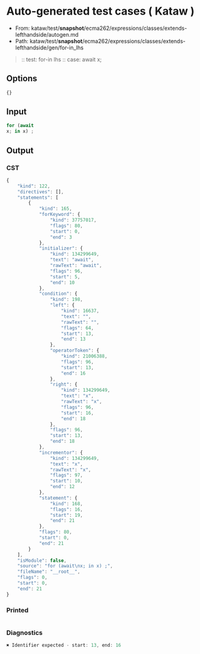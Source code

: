 # Auto-generated test cases ( Kataw )
- From: kataw/test/__snapshot__/ecma262/expressions/classes/extends-lefthandside/autogen.md
- Path: kataw/test/__snapshot__/ecma262/expressions/classes/extends-lefthandside/gen/for-in_lhs
> :: test: for-in lhs
> :: case: await
>          x;
## Options

`````js
{}
`````
## Input

`````js
for (await
x; in x) ;
`````
## Output

### CST

```javascript
{
    "kind": 122,
    "directives": [],
    "statements": [
        {
            "kind": 165,
            "forKeyword": {
                "kind": 37757017,
                "flags": 80,
                "start": 0,
                "end": 3
            },
            "initializer": {
                "kind": 134299649,
                "text": "await",
                "rawText": "await",
                "flags": 96,
                "start": 5,
                "end": 10
            },
            "condition": {
                "kind": 198,
                "left": {
                    "kind": 16637,
                    "text": "",
                    "rawText": "",
                    "flags": 64,
                    "start": 13,
                    "end": 13
                },
                "operatorToken": {
                    "kind": 21006388,
                    "flags": 96,
                    "start": 13,
                    "end": 16
                },
                "right": {
                    "kind": 134299649,
                    "text": "x",
                    "rawText": "x",
                    "flags": 96,
                    "start": 16,
                    "end": 18
                },
                "flags": 96,
                "start": 13,
                "end": 18
            },
            "incrementor": {
                "kind": 134299649,
                "text": "x",
                "rawText": "x",
                "flags": 97,
                "start": 10,
                "end": 12
            },
            "statement": {
                "kind": 168,
                "flags": 16,
                "start": 19,
                "end": 21
            },
            "flags": 80,
            "start": 0,
            "end": 21
        }
    ],
    "isModule": false,
    "source": "for (await\nx; in x) ;",
    "fileName": "__root__",
    "flags": 0,
    "start": 0,
    "end": 21
}
```

### Printed

```javascript

```

### Diagnostics

```javascript
✖ Identifier expected - start: 13, end: 16

```

